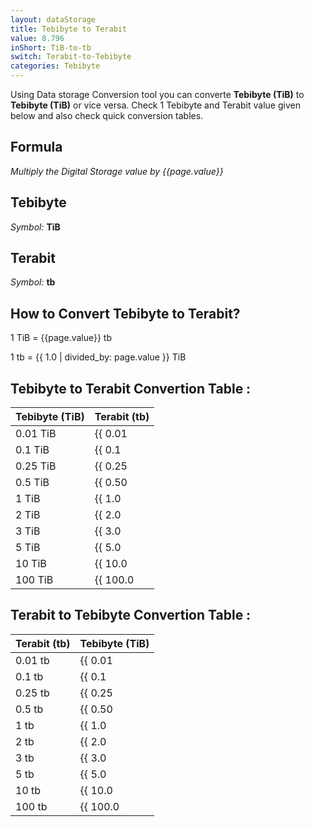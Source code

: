 ```yaml
---
layout: dataStorage
title: Tebibyte to Terabit
value: 8.796
inShort: TiB-to-tb
switch: Terabit-to-Tebibyte
categories: Tebibyte
---
```


Using Data storage Conversion tool you can converte **Tebibyte (TiB)** to **Tebibyte (TiB)** or vice versa. Check 1 Tebibyte and Terabit value given below and also check quick conversion tables.

## Formula
*Multiply the Digital Storage value by {{page.value}}*

## Tebibyte
*Symbol:* **TiB**

## Terabit
*Symbol:* **tb**

## How to Convert Tebibyte to Terabit?

1 TiB = {{page.value}} tb

1 tb = {{ 1.0 | divided_by: page.value }} TiB


## Tebibyte to Terabit Convertion Table :

| Tebibyte (TiB) | Terabit (tb) |
| ---- | ---- |
| 0.01 TiB | {{ 0.01 | times: page.value }} tb |
| 0.1 TiB | {{ 0.1 | times: page.value }} tb |
| 0.25 TiB | {{ 0.25 | times: page.value }} tb |
| 0.5 TiB | {{ 0.50 | times: page.value }} tb |
| 1 TiB | {{ 1.0 | times: page.value }} tb |
| 2 TiB | {{ 2.0 | times: page.value }} tb |
| 3 TiB | {{ 3.0 | times: page.value }} tb |
| 5 TiB | {{ 5.0 | times: page.value }} tb |
| 10 TiB | {{ 10.0 | times: page.value }} tb |
| 100 TiB | {{ 100.0 | times: page.value }} tb |

## Terabit to Tebibyte Convertion Table :

| Terabit (tb) | Tebibyte (TiB) |
| ---- | ---- |
| 0.01 tb | {{ 0.01 | divided_by: page.value }} TiB |
| 0.1 tb | {{ 0.1 | divided_by: page.value }} TiB |
| 0.25 tb | {{ 0.25 | divided_by: page.value }} TiB |
| 0.5 tb | {{ 0.50 | divided_by: page.value }} TiB |
| 1 tb | {{ 1.0 | divided_by: page.value }} TiB |
| 2 tb | {{ 2.0 | divided_by: page.value }} TiB |
| 3 tb | {{ 3.0 | divided_by: page.value }} TiB |
| 5 tb | {{ 5.0 | divided_by: page.value }} TiB |
| 10 tb | {{ 10.0 | divided_by: page.value }} TiB |
| 100 tb | {{ 100.0 | divided_by: page.value }} TiB |


<script>
document.getElementById('selectInput')[17].selected = true
document.getElementById('selectOutput')[14].selected = true
</script>
